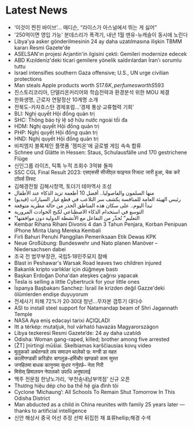 # Latest News
-  ‘이것이 찐친 바이브’... 매디슨, “라이스가 아스널에서 뛰는 게 싫어”
-  '250억이면 영입 가능' 분데스리가 폭격기, 내년 1월 맨유-뉴캐슬이 동시에 노린다
-  Libya'ya asker gönderilmesinin 24 ay daha uzatılmasına ilişkin TBMM kararı Resmi Gazete'de
-  ASELSAN'ın projesi Arjantin'in ilgisini çekti: Gemileri modernize edecek
-  ABD Kızıldeniz'deki ticari gemilere yönelik saldırılardan İran'ı sorumlu tuttu
-  Israel intensifies southern Gaza offensive; U.S., UN urge civilian protections
-  Man steals Apple products worth S$17.6K, perfumes worth S$593
-  진스토리코리아, 단델리온커리어와 학습전략과 환경분석 위한 MOU 체결
-  한화생명, 근로자 연말정산 10계명 소개
-  전북도-카자흐스탄 경제포럼…‘경제 통상·교류협력 기회’
-  BLI: Nghị quyết Hội đồng quản trị
-  SHC: Thông báo tỷ lệ sở hữu nước ngoài tối đa
-  HDM: Nghị quyết Hội đồng quản trị
-  PHP: Nghị quyết Hội đồng quản trị
-  HND: Nghị quyết Hội đồng quản trị
-  비피엠지 블록체인 플랫폼 '젬피온'에 글로벌 게임 속속 합류
-  Schnee und Glätte in Hessen: Staus, Schulausfälle und 170 gestrichene Flüge
-  신인그룹 라이즈, 틱톡 누적 조회수 3억뷰 돌파
-  SSC CGL Final Result 2023: एसएससी सीजीएल फाइनल रिजल्ट जारी हुआ, चेक करें टॉपर्स लिस्ट
-  김해경전철 김해시청역, 토더기 테마역사 조성
-  منها السلمون والفاصوليا.. أفضل 10 أطعمة تزيد الذكاء عند الأطفال
-  رئيس الهيئة العامة للمنافسة يكشف سر التلاعب في قطع غيار السيارات (فيديو)
-  تبدأ اليوم.. على سكان هذه المناطق الحذر من حالة مطرية متوقعة
-  التوسع في استخدام الذكاء الاصطناعي لكبح الحوادث المرورية
-  "التعليم" تُحذّر من التفاعل مع الأنشطة الدولية دون موافقتها
-  Kembar Rihana Rihani Divonis 4 dan 3 Tahun Penjara, Korban Penipuan iPhone Minta Uang Mereka Kembali
-  Firli Bahuri Penuhi Panggilan Pemeriksaan Etik Dewas KPK
-  Neue Großübung: Bundeswehr und Nato planen Manöver – Niedersachsen dabei
-  조국 전 법무부장관, 국립5·18민주묘지 참배
-  Blast in Peshawar's Warsak Road leaves two children injured
-  Bakanlık kripto varlıklar için düğmeye bastı
-  Başkan Erdoğan Doha'dan ateşkes çağrısı yapacak
-  Tesla is selling a little Cybertruck for your little ones
-  İspanya Başbakanı Sanchez: İsrail ile krizden değil Gazze'deki ölümlerden endişe duyuyorum
-  전세사기 피해 72%가 20·30대 청년…무자본 갭투기 대다수
-  ASI to install steel support for Natamandap beam of Shri Jagannath Temple
-  NASA Aya eniş edəcəyi tarixi AÇIQLADI
-  Itt a térkép: mutatjuk, hol várható havazás Magyarországon
-  Libya tezkeresi Resmi Gazete’de: 24 ay daha uzatıldı
-  Odisha: Woman gang-raped, killed; brother among five arrested
-  [ŽT] Įnirtingi mūšiai. Skelbiamas karščiausias kovų video
-  मुलुकको अर्थतन्त्रले लय समाउन थालेको छ: मन्त्री डा महत
-  कालीगण्डकी करिडोरः बागलुङ–हर्मिचौर खण्डको काम सुस्त
-  जनहितमा बाधक कानुनमा सुधार गर्नुपर्छ– नेता गिरी
-  मिसेस् हिमालयन नेपालको उपाधि अनुषालाई
-  맥주 전문점 한냥노가리, ‘부천송내남부역점’ 신규 오픈
-  Thương hiệu dép cho ba thế hệ gia đình tôi
-  Cyclone ‘Michaung’: All Schools To Remain Shut Tomorrow In This Odisha District
-  Man abducted as a child in China reunites with family 25 years later — thanks to artificial intelligence
-  신안 해상서 중국 어선 추정 선박 뒤집힌 채 표류hellip;해경 수색
